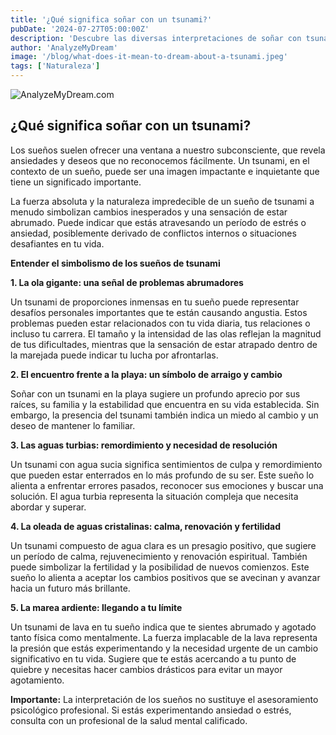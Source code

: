 ```yaml
---
title: '¿Qué significa soñar con un tsunami?'
pubDate: '2024-07-27T05:00:00Z'
description: 'Descubre las diversas interpretaciones de soñar con tsunami, desde cambios inesperados en tu vida hasta reflejos de tu estado emocional.'
author: 'AnalyzeMyDream'
image: '/blog/what-does-it-mean-to-dream-about-a-tsunami.jpeg'
tags: ['Naturaleza']
---
```


![AnalyzeMyDream.com](/blog/what-does-it-mean-to-dream-about-a-tsunami.jpeg)

## ¿Qué significa soñar con un tsunami?

Los sueños suelen ofrecer una ventana a nuestro subconsciente, que revela ansiedades y deseos que no reconocemos fácilmente. Un tsunami, en el contexto de un sueño, puede ser una imagen impactante e inquietante que tiene un significado importante. 

La fuerza absoluta y la naturaleza impredecible de un sueño de tsunami a menudo simbolizan cambios inesperados y una sensación de estar abrumado. Puede indicar que estás atravesando un período de estrés o ansiedad, posiblemente derivado de conflictos internos o situaciones desafiantes en tu vida.

**Entender el simbolismo de los sueños de tsunami**

**1. La ola gigante: una señal de problemas abrumadores**

Un tsunami de proporciones inmensas en tu sueño puede representar desafíos personales importantes que te están causando angustia. Estos problemas pueden estar relacionados con tu vida diaria, tus relaciones o incluso tu carrera. El tamaño y la intensidad de las olas reflejan la magnitud de tus dificultades, mientras que la sensación de estar atrapado dentro de la marejada puede indicar tu lucha por afrontarlas.

**2. El encuentro frente a la playa: un símbolo de arraigo y cambio**

Soñar con un tsunami en la playa sugiere un profundo aprecio por sus raíces, su familia y la estabilidad que encuentra en su vida establecida. Sin embargo, la presencia del tsunami también indica un miedo al cambio y un deseo de mantener lo familiar.

**3. Las aguas turbias: remordimiento y necesidad de resolución**

Un tsunami con agua sucia significa sentimientos de culpa y remordimiento que pueden estar enterrados en lo más profundo de su ser. Este sueño lo alienta a enfrentar errores pasados, reconocer sus emociones y buscar una solución. El agua turbia representa la situación compleja que necesita abordar y superar.

**4. La oleada de aguas cristalinas: calma, renovación y fertilidad**

Un tsunami compuesto de agua clara es un presagio positivo, que sugiere un período de calma, rejuvenecimiento y renovación espiritual. También puede simbolizar la fertilidad y la posibilidad de nuevos comienzos. Este sueño lo alienta a aceptar los cambios positivos que se avecinan y avanzar hacia un futuro más brillante.

**5. La marea ardiente: llegando a tu límite**

Un tsunami de lava en tu sueño indica que te sientes abrumado y agotado tanto física como mentalmente. La fuerza implacable de la lava representa la presión que estás experimentando y la necesidad urgente de un cambio significativo en tu vida. Sugiere que te estás acercando a tu punto de quiebre y necesitas hacer cambios drásticos para evitar un mayor agotamiento.


**Importante:** La interpretación de los sueños no sustituye el asesoramiento psicológico profesional. Si estás experimentando ansiedad o estrés, consulta con un profesional de la salud mental calificado.